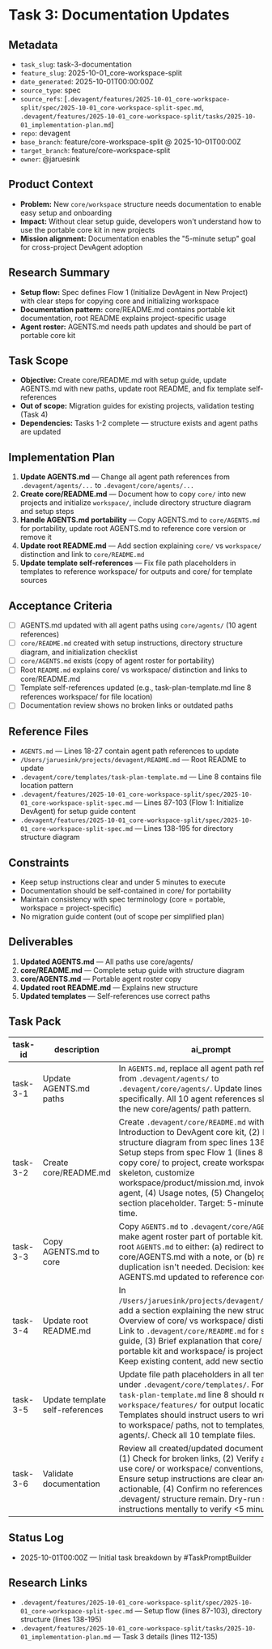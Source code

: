 # Task 3: Documentation Updates

## Metadata
- `task_slug`: task-3-documentation
- `feature_slug`: 2025-10-01_core-workspace-split
- `date_generated`: 2025-10-01T00:00:00Z
- `source_type`: spec
- `source_refs`: [`.devagent/features/2025-10-01_core-workspace-split/spec/2025-10-01_core-workspace-split-spec.md`, `.devagent/features/2025-10-01_core-workspace-split/tasks/2025-10-01_implementation-plan.md`]
- `repo`: devagent
- `base_branch`: feature/core-workspace-split @ 2025-10-01T00:00Z
- `target_branch`: feature/core-workspace-split
- `owner`: @jaruesink

## Product Context
- **Problem:** New `core/workspace` structure needs documentation to enable easy setup and onboarding
- **Impact:** Without clear setup guide, developers won't understand how to use the portable core kit in new projects
- **Mission alignment:** Documentation enables the "5-minute setup" goal for cross-project DevAgent adoption

## Research Summary
- **Setup flow:** Spec defines Flow 1 (Initialize DevAgent in New Project) with clear steps for copying core and initializing workspace
- **Documentation pattern:** core/README.md contains portable kit documentation, root README explains project-specific usage
- **Agent roster:** AGENTS.md needs path updates and should be part of portable core kit

## Task Scope
- **Objective:** Create core/README.md with setup guide, update AGENTS.md with new paths, update root README, and fix template self-references
- **Out of scope:** Migration guides for existing projects, validation testing (Task 4)
- **Dependencies:** Tasks 1-2 complete — structure exists and agent paths are updated

## Implementation Plan
1. **Update AGENTS.md** — Change all agent path references from `.devagent/agents/...` to `.devagent/core/agents/...`
2. **Create core/README.md** — Document how to copy `core/` into new projects and initialize `workspace/`, include directory structure diagram and setup steps
3. **Handle AGENTS.md portability** — Copy AGENTS.md to `core/AGENTS.md` for portability, update root AGENTS.md to reference core version or remove it
4. **Update root README.md** — Add section explaining `core/` vs `workspace/` distinction and link to `core/README.md`
5. **Update template self-references** — Fix file path placeholders in templates to reference workspace/ for outputs and core/ for template sources

## Acceptance Criteria
- [ ] AGENTS.md updated with all agent paths using `core/agents/` (10 agent references)
- [ ] `core/README.md` created with setup instructions, directory structure diagram, and initialization checklist
- [ ] `core/AGENTS.md` exists (copy of agent roster for portability)
- [ ] Root `README.md` explains core/ vs workspace/ distinction and links to core/README.md
- [ ] Template self-references updated (e.g., task-plan-template.md line 8 references workspace/ for file location)
- [ ] Documentation review shows no broken links or outdated paths

## Reference Files
- `AGENTS.md` — Lines 18-27 contain agent path references to update
- `/Users/jaruesink/projects/devagent/README.md` — Root README to update
- `.devagent/core/templates/task-plan-template.md` — Line 8 contains file location pattern
- `.devagent/features/2025-10-01_core-workspace-split/spec/2025-10-01_core-workspace-split-spec.md` — Lines 87-103 (Flow 1: Initialize DevAgent) for setup guide content
- `.devagent/features/2025-10-01_core-workspace-split/spec/2025-10-01_core-workspace-split-spec.md` — Lines 138-195 for directory structure diagram

## Constraints
- Keep setup instructions clear and under 5 minutes to execute
- Documentation should be self-contained in core/ for portability
- Maintain consistency with spec terminology (core = portable, workspace = project-specific)
- No migration guide content (out of scope per simplified plan)

## Deliverables
1. **Updated AGENTS.md** — All paths use core/agents/
2. **core/README.md** — Complete setup guide with structure diagram
3. **core/AGENTS.md** — Portable agent roster copy
4. **Updated root README.md** — Explains new structure
5. **Updated templates** — Self-references use correct paths

## Task Pack
| task-id | description | ai_prompt | status | file_hints | context_refs |
| --- | --- | --- | --- | --- | --- |
| task-3-1 | Update AGENTS.md paths | In `AGENTS.md`, replace all agent path references from `.devagent/agents/` to `.devagent/core/agents/`. Update lines 18-27 specifically. All 10 agent references should use the new core/agents/ path pattern. | planned | [`AGENTS.md`] | [`implementation-plan.md#L117-120`] |
| task-3-2 | Create core/README.md | Create `.devagent/core/README.md` with: (1) Introduction to DevAgent core kit, (2) Directory structure diagram from spec lines 138-195, (3) Setup steps from spec Flow 1 (lines 87-103): copy core/ to project, create workspace/ skeleton, customize workspace/product/mission.md, invoke first agent, (4) Usage notes, (5) Changelog/version section placeholder. Target: 5-minute setup time. | planned | [`.devagent/core/README.md`] | [`spec.md#L87-103`, `spec.md#L138-195`, `implementation-plan.md#L121-124`] |
| task-3-3 | Copy AGENTS.md to core | Copy `AGENTS.md` to `.devagent/core/AGENTS.md` to make agent roster part of portable kit. Update root `AGENTS.md` to either: (a) redirect to core/AGENTS.md with a note, or (b) remove it if duplication isn't needed. Decision: keep root AGENTS.md updated to reference core version. | planned | [`AGENTS.md`, `.devagent/core/AGENTS.md`] | [`implementation-plan.md#L125-127`] |
| task-3-4 | Update root README.md | In `/Users/jaruesink/projects/devagent/README.md`, add a section explaining the new structure: (1) Overview of core/ vs workspace/ distinction, (2) Link to `.devagent/core/README.md` for setup guide, (3) Brief explanation that core/ is portable kit and workspace/ is project-specific. Keep existing content, add new section. | planned | [`README.md`] | [`implementation-plan.md#L128-130`] |
| task-3-5 | Update template self-references | Update file path placeholders in all templates under `.devagent/core/templates/`. For example, `task-plan-template.md` line 8 should reference `workspace/features/` for output locations. Templates should instruct users to write outputs to workspace/ paths, not to templates/ or agents/. Check all 10 template files. | planned | [`.devagent/core/templates/*.md`] | [`implementation-plan.md#L131-134`] |
| task-3-6 | Validate documentation | Review all created/updated documentation files: (1) Check for broken links, (2) Verify all paths use core/ or workspace/ conventions, (3) Ensure setup instructions are clear and actionable, (4) Confirm no references to old flat .devagent/ structure remain. Dry-run setup instructions mentally to verify <5 minute target. | planned | [`.devagent/core/README.md`, `AGENTS.md`, `README.md`, `.devagent/core/templates/`] | [`implementation-plan.md#L135`] |

## Status Log
- 2025-10-01T00:00Z — Initial task breakdown by #TaskPromptBuilder

## Research Links
- `.devagent/features/2025-10-01_core-workspace-split/spec/2025-10-01_core-workspace-split-spec.md` — Setup flow (lines 87-103), directory structure (lines 138-195)
- `.devagent/features/2025-10-01_core-workspace-split/tasks/2025-10-01_implementation-plan.md` — Task 3 details (lines 112-135)

